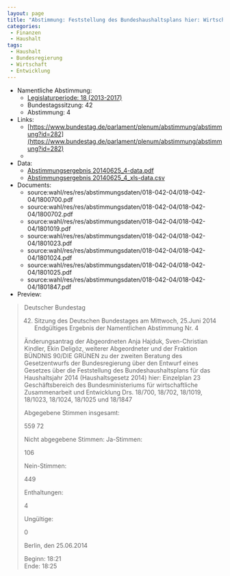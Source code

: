 ```yaml
---
layout: page
title: "Abstimmung: Feststellung des Bundeshaushaltsplans hier: Wirtschaftliche Zusammenarbeit und Entwicklung"
categories:
 - Finanzen
 - Haushalt
tags:
 - Haushalt
 - Bundesregierung
 - Wirtschaft
 - Entwicklung
---
```


* Namentliche Abstimmung:
    * [Legislaturperiode: 18 (2013-2017)](https://de.wikipedia.org/wiki/18._Deutscher_Bundestag)
    * Bundestagssitzung: 42
    * Abstimmung: 4
* Links: 
    * [https://www.bundestag.de/parlament/plenum/abstimmung/abstimmung?id=282](https://www.bundestag.de/parlament/plenum/abstimmung/abstimmung?id=282)
    * 
* Data: 
    * [Abstimmungsergebnis 20140625_4-data.pdf](/res/abstimmungsliste/20140625_4-data.pdf)
    * [Abstimmungsergebnis 20140625_4_xls-data.csv](/res/abstimmungsliste/analyses/20140625_4_xls-data.csv)
* Documents: 
    * source:wahl/res/res/abstimmungsdaten/018-042-04/018-042-04/1800700.pdf
    * source:wahl/res/res/abstimmungsdaten/018-042-04/018-042-04/1800702.pdf
    * source:wahl/res/res/abstimmungsdaten/018-042-04/018-042-04/1801019.pdf
    * source:wahl/res/res/abstimmungsdaten/018-042-04/018-042-04/1801023.pdf
    * source:wahl/res/res/abstimmungsdaten/018-042-04/018-042-04/1801024.pdf
    * source:wahl/res/res/abstimmungsdaten/018-042-04/018-042-04/1801025.pdf
    * source:wahl/res/res/abstimmungsdaten/018-042-04/018-042-04/1801847.pdf
* Preview: 
> Deutscher Bundestag
> 
> 42. Sitzung des Deutschen Bundestages
> am Mittwoch, 25.Juni 2014
> Endgültiges Ergebnis der Namentlichen Abstimmung Nr. 4
> 
> Änderungsantrag der Abgeordneten Anja Hajduk, Sven-Christian Kindler, Ekin Deligöz,
> weiterer Abgeordneter und der Fraktion BÜNDNIS 90/DIE GRÜNEN
> zu der zweiten Beratung des Gesetzentwurfs der Bundesregierung über den Entwurf eines
> Gesetzes über die Feststellung des Bundeshaushaltsplans für das Haushaltsjahr 2014
> (Haushaltsgesetz 2014)
> hier: Einzelplan 23
> Geschäftsbereich des Bundesministeriums für wirtschaftliche Zusammenarbeit und
> Entwicklung
> Drs. 18/700, 18/702, 18/1019, 18/1023, 18/1024, 18/1025 und 18/1847
> 
> Abgegebene Stimmen insgesamt:
> 
> 559
> 72
> 
> Nicht abgegebene Stimmen:
> Ja-Stimmen:
> 
> 106
> 
> Nein-Stimmen:
> 
> 449
> 
> Enthaltungen:
> 
> 4
> 
> Ungültige:
> 
> 0
> 
> Berlin, den 25.06.2014
> 
> Beginn: 18:21  
> Ende: 18:25
